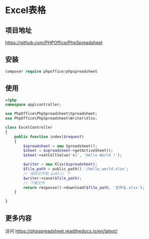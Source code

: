 # Excel表格

## 项目地址

https://github.com/PHPOffice/PhpSpreadsheet
  
## 安装
 
  ```php
  composer require phpoffice/phpspreadsheet
  ```
  
## 使用

```php
<?php
namespace app\controller;

use PhpOffice\PhpSpreadsheet\Spreadsheet;
use PhpOffice\PhpSpreadsheet\Writer\Xlsx;

class ExcelController
{
    public function index($request)
    {
        $spreadsheet = new Spreadsheet();
        $sheet = $spreadsheet->getActiveSheet();
        $sheet->setCellValue('A1', 'Hello World !');

        $writer = new Xlsx($spreadsheet);
        $file_path = public_path().'/hello_world.xlsx';
        // 保存文件到 public 下
        $writer->save($file_path);
        // 下载文件
        return response()->download($file_path, '文件名.xlsx');
    }

}
```

## 更多内容

访问 https://phpspreadsheet.readthedocs.io/en/latest/
  

